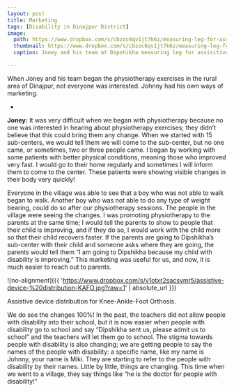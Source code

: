 ```yaml
---
layout: post
title: Marketing
tags: [Disability in Dinajpur District]
image:
  path: https://www.dropbox.com/s/cbzoc6qv1jt7k6z/measuring-leg-for-assistive-device.jpg?raw=1
  thumbnail: https://www.dropbox.com/s/cbzoc6qv1jt7k6z/measuring-leg-for-assistive-device.jpg?raw=1
  caption: Joney and his team at Dipshikha measuring leg for assisitive device. 

---
```


When Joney and his team began the physiotherapy exercises in the rural area of Dinajpur, not everyone was interested. Johnny had his own ways of marketing. 

<!--more-->

-

**Joney:** It was very difficult when we began with physiotherapy because no one was interested in hearing about physiotherapy exercises; they didn’t believe that this could bring them any change. When we started with 15 sub-centers, we would tell them we will come to the sub-center, but no one came, or sometimes, two or three people came. I began by working with some patients with better physical conditions, meaning those who improved very fast. I would go to their home regularly and sometimes I will inform them to come to the center. These patients were showing visible changes in their body very quickly!

Everyone in the village was able to see that a boy who was not able to walk began to walk. Another boy who was not able to do any type of weight bearing, could do so after our physiotherapy sessions. The people in the village were seeing the changes. I was promoting physiotherapy to the parents at the same time; I would tell the parents to show to people that their child is improving, and if they do so, I would work with the child more so that their child recovers faster. If the parents are going to Dipshikha’s sub-center with their child and someone asks where they are going, the parents would tell them “I am going to Dipshikha because my child with disability is improving.” This marketing was useful for us, and now, it is much easier to reach out to parents.

![no-alignment]({{ 'https://www.dropbox.com/s/v1otxr2sacsvmr5/assistive-device-%20distribution-KAFO.jpg?raw=1' | absolute_url }})
  <figcaption>Assistive device distribution for Knee-Ankle-Foot Orthosis.</figcaption>

We do see the changes 100%! In the past, the teachers did not allow people with disability into their school, but it is now easier when people with disability go to school and say “Dipshikha sent us, please admit us to school” and the teachers will let them go to school. The stigma towards people with disability is also changing; we are getting people to say the names of the people with disability: a specific name, like my name is Johnny, your name is Miki. They are starting to refer to the people with disability by their names. Little by little, things are changing. This time when we went to a village, they say things like “he is the doctor for people with disability!” 

